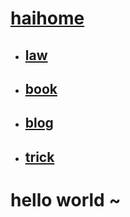# [haihome](https://haihome.top)
- ## [law](https://haihome.top/law)
- ## [book](https://haihome.top/book)
- ## [blog](https://haihome.top/blog)
- ## [trick](https://haihome.top/trick)

# hello world ~


